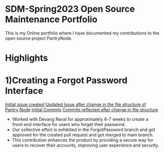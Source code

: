 # SDM-Spring2023 Open Source Maintenance Portfolio
This is my Online portfolio where I have documented my contributions to the open source project PantryNode.

# Highlights
# 1)Creating a Forgot Password Interface
[Initial issue created](https://github.com/ChicoState/PantryNode/issues/136)
[Updated Issue after change in the file structure of Pantry Node](https://github.com/ChicoState/PantryNode/pull/197)
[Initial Commits](https://github.com/ChicoState/PantryNode/blob/ForgotPassword/PantryNodeReact/src/pages/new_password.tsx)
[Commits reflected after change in file structure](https://github.com/ChicoState/PantryNode/commit/e3258c285d12392c35856f52260ba5d72cfd1bfc)
+ Worked with Devang Raval for approximately 6-7 weeks to create a front-end interface for users who forget their password. 
+ Our collective effort is exhibited in the ForgotPassword branch and got approved for the created pull request and got merged to main branch.
+ This contribution enhances the product by providing a secure way for users to recover their accounts, improving user experience and security.



